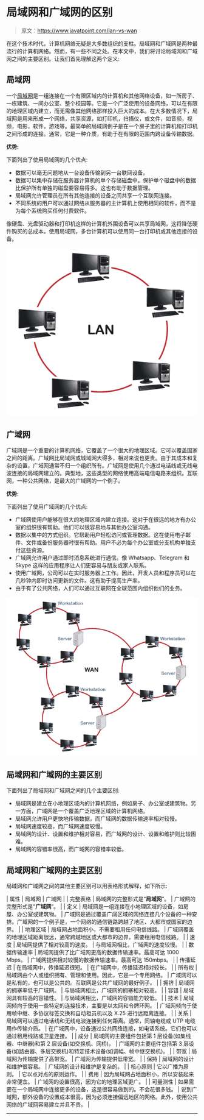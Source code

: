 # 局域网和广域网的区别

> 原文：<https://www.javatpoint.com/lan-vs-wan>

在这个技术时代，计算机网络无疑是大多数组织的支柱。局域网和广域网是两种最流行的计算机网络。然而，有一些不同之处。在本文中，我们将讨论局域网和广域网之间的主要区别。让我们首先理解这两个定义:

## 局域网

一个[局域网](https://www.javatpoint.com/wireless-lan-introduction)是一组连接在一个有限区域内的计算机和其他网络设备，如一所房子、一栋建筑、一间办公室、整个校园等。它是一个广泛使用的设备网络，可以在有限的地理区域内建立，而无需像其他网络那样投入巨大的成本。在大多数情况下，局域网是用来形成一个网络，共享资源，如打印机，扫描仪，或文件，如音频，视频，电影，软件，游戏等。最简单的局域网例子是在一个房子里的计算机和打印机之间形成的连接。通常，它是一种介质，有助于在有限的范围内跨设备传输数据。

**优势:**

下面列出了使用局域网的几个优点:

*   数据可以毫无问题地从一台设备传输到另一台联网设备。
*   数据可以集中存储在服务器计算机的单个存储磁盘中。保护单个磁盘中的数据比保护所有单独的磁盘要容易得多。这也有助于数据管理。
*   局域网允许管理员在所有其他连接的设备之间共享一个互联网连接。
*   不同系统的用户可以通过网络从服务器的主计算机上使用相同的软件，而不是为每个系统购买任何付费软件。

像硬盘、光盘驱动器和打印机这样的计算机外围设备可以共享局域网，这将降低硬件购买的总成本。使用局域网，多台计算机可以使用同一台打印机或其他连接的设备。

![LAN vs WAN](img/4b28675659eab490dde4ae19d3e81744.png)

## 广域网

广域网是一个重要的计算机网络，它覆盖了一个很大的地理区域。它可以覆盖国家之间的距离。广域网比局域网或城域网大得多，相对来说也更贵。由于其成本和复杂的设置，广域网通常不归一个组织所有。广域网是使用几个通过电话线或无线电波连接的局域网建立的。典型地，这些类型的网络使用高端电信电路来组织。互联网，一种公共网络，是最大的广域网的一个例子。

**优势:**

下面列出了使用广域网的几个优点:

*   广域网使用户能够在很大的地理区域内建立连接。这对于在很远的地方有办公室的组织很有帮助。他们可以很容易地与其他办公室沟通。
*   数据以集中的方式组织。它帮助用户轻松访问或管理数据。这在使用电子邮件、文件或备份服务器时很有帮助。用户不必为每个办公室或分支机构单独支付这些资源。
*   广域网允许用户通过即时消息系统进行通信。像 Whatsapp、Telegram 和 Skype 这样的应用程序让人们更容易与朋友或家人联系。
*   使用广域网，公司可以在实时服务器上工作。因此，开发人员和程序员可以在几秒钟内即时访问更新的文件。这有助于提高生产率。
*   由于有了公共网络，人们可以通过互联网在全球范围内组织他们的业务。

![LAN vs WAN](img/8797abea92484ca99c5d1cbd5d797dcf.png)

## 局域网和广域网的主要区别

下面列出了局域网和广域网之间的几个主要区别:

*   局域网是建立在小地理区域内的计算机网络，例如房子、办公室或建筑物。另一方面，广域网是一个覆盖广泛地理区域的计算机网络。
*   局域网允许用户更快地传输数据，而广域网的数据传输速率相对较慢。
*   局域网速度较高，而广域网速度较慢。
*   局域网的设计、设置和维护相对容易，而广域网的设计、设置和维护则比较困难。
*   局域网的容错率很高，而广域网的容错率较低。

## 局域网和广域网的主要区别

局域网和广域网之间的其他主要区别可以用表格形式解释，如下所示:

| 属性 | 局域网 | 广域网 |
| 完整表格 | 局域网的完整形式是“**局域网**”。 | 广域网的完整形式是“**广域网**”。 |
| 定义 | 局域网是一组连接在小地理区域的设备，如房屋、办公室或建筑物。 | 广域网是通过覆盖广阔区域的网络连接几个设备的一种安排。广域网的一个例子是，一个网络的通信链路跨越了地区、大都市或国家的边界。 |
| 地理区域 | 局域网占地面积小，不需要租用任何电信线路。 | 广域网覆盖的地理区域距离很远，通常跨越地区或大都市的边界，需要租用电信线路。 |
| 速度 | 局域网提供了相对较高的速度。 | 与局域网相比，广域网的速度较慢。 |
| 数据传输速率 | 局域网提供了比广域网更高的数据传输速率。最高可达 1000 Mbps。 | 广域网提供相对较慢的数据传输速率。最高可达 150mbps。 |
| 传播延迟 | 在局域网中，传播延迟很短。 | 在广域网中，传播延迟相对较长。 |
| 所有权 | 局域网由个人或组织拥有、管理和使用。因此，它是一个专用网络。 | 广域网可以是私有的，也可以是公共的。互联网是公共广域网的最好例子。 |
| 拥挤 | 局域网的拥塞率低于广域网。 | 与局域网相比，广域网的拥塞相对较高。 |
| 容错 | 局域网具有较高的容错性。 | 与局域网相比，广域网的容错能力较低。 |
| 技术 | 局域网倾向于使用一些特定的连接技术，主要是以太网和令牌环网。 | 广域网倾向于使用帧中继、多协议标签交换和自动柜员机以及 X.25 进行远距离连接。 |
| 关系 | 局域网可以通过电话线和无线电波连接到任何距离。通常，同轴电缆或 UTP 电缆用作传输介质。 | 在广域网中，设备通过公共网络连接，如电话系统。它们也可以通过租用线路或卫星连接。 |
| 成分 | 局域网的主要组件包括第 1 层设备(如集线器、中继器)和第 2 层设备(如交换机、网桥)。 | 广域网的主要组件包括第 3 层设备(如路由器、多层交换机)和特定技术设备(如调幅、帧中继交换机)。 |
| 带宽 | 局域网为传输提供了高带宽。 | 广域网为传输提供低带宽。 |
| 保持 | 局域网的设计和维护很容易。 | 广域网的设计和维护是复杂的。 |
| 核心原则 | 它以广播为原则。 | 它以点对点的原则运作。 |
| 费用 | 因为局域网占地面积小，所以安装起来非常便宜。 | 广域网的设置很高，因为它的地理区域更广。 |
| 可量测性 | 如果需要在一个局域网中连接更多的设备，这是很容易做到的。不会花很多钱。 | 说到广域网，额外设备的设置成本很高，因为必须连接偏远地区的网络。此外，使用公共网络的广域网容易建立并且不贵。 |

* * *